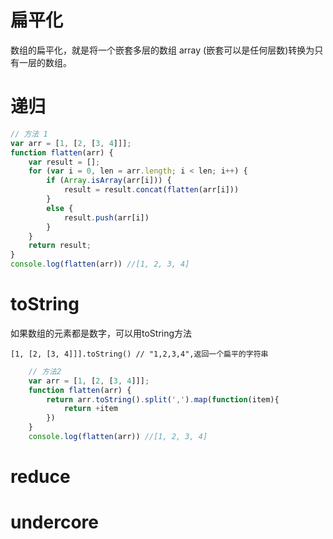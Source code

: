 # 扁平化
数组的扁平化，就是将一个嵌套多层的数组 array (嵌套可以是任何层数)转换为只有一层的数组。    
# 递归
```js
// 方法 1
var arr = [1, [2, [3, 4]]];
function flatten(arr) {
    var result = [];
    for (var i = 0, len = arr.length; i < len; i++) {
        if (Array.isArray(arr[i])) {
            result = result.concat(flatten(arr[i]))
        }
        else {
            result.push(arr[i])
        }
    }
    return result;
}
console.log(flatten(arr)) //[1, 2, 3, 4]
```
# toString
如果数组的元素都是数字，可以用toString方法

    [1, [2, [3, 4]]].toString() // "1,2,3,4",返回一个扁平的字符串
```js
    // 方法2
    var arr = [1, [2, [3, 4]]];
    function flatten(arr) {
        return arr.toString().split(',').map(function(item){
            return +item
        })
    }
    console.log(flatten(arr)) //[1, 2, 3, 4]
```
# reduce
# undercore